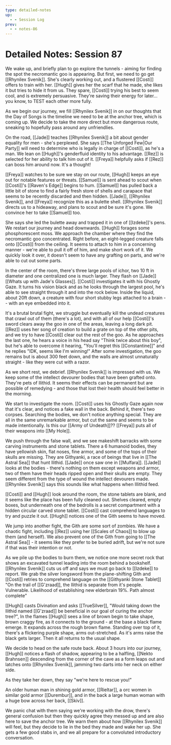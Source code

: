 ```yaml
---
type: detailed-notes
up:
  - - Session Log
prev:
  - - notes-86
---
```


# Detailed Notes: Session 87

We wake up, and briefly plan to go explore the tunnels - aiming for finding the spot the necromantic goo is appearing. But first, we need to go get [[Rhynilex Svenik]]. She's clearly working out, and a flustered [[Costi]] offers to train with her. [[Hugh]] gives her the scarf that he made, she likes it but tries to hide it from us. They spare, [[Costi]] trying his best to seem cool, and is extremely persuasive. They're saving their energy for later... you know, to TEST each other more fully. 

As we begin our journey, we fill [[Rhynilex Svenik]] in on our thoughts that the Day of Songs is the timeline we need to be at the anchor tree, which is coming up. We decide to take the more direct but more dangerous route, sneaking to hopefully pass around any unfriendlies. 

On the road, [[Jade]] teaches [[Rhynilex Svenik]] a bit about gender equality for men - she's perplexed. She says [[The Unforged Few|Our Party]] will need to determine who is legally in charge of [[Costi]], as he's a man. We lean on [[Hugh]]'s genderfluid identity to his advantage. [[Rez]] is selected for her ability to talk him out of it. [[Freya]] helpfully asks if [[Rez]] can boss him around now. It's a thought!

[[Freya]] watches to be sure we stay on our route, [[Hugh]] keeps an eye out for notable features or threats. [[Samuel]] is sent ahead to scout when [[Costi]]'s [[Raven's Edge]] begins to hum. [[Samuel]] has pulled back a little bit of stone to find a fairly fresh store of shells and carapace that seems to be recently discarded and then hidden. [[Jade]], [[Rhynilex Svenik]], and [[Freya]] recognize this as a bulette shell. [[Rhynilex Svenik]] directs us to a hideaway, and plans to scout and be sure it's gone. We convince her to take [[Samuel]] too. 

She says she led the bulette away and trapped it in one of [[Izdeke]]'s pens. We restart our journey and head downwards. [[Hugh]] forages some phosphorescent moss. We approach the chamber where they find the necromantic goo concentrated. Right before, an eight-legged creature falls onto [[Costi]] from the ceiling. It seems to attach to him in a concerning manner - we're able to pull it off of him, and make short work of it. We quickly look it over, it doesn't seem to have any grafting on parts, and we're able to cut out some parts.

In the center of the room, there's three large pools of ichor, two 10 ft in diameter and one centralized one is much larger. They flash on [[Jade]] [[Whats up with Jade's Glasses]]. [[Costi]] investigates it with his Ghostly Gaze. It turns his vision black and as he looks through the largest pool, he's able to see straight through it and into the rock below. Inside the liquid, about 20ft down, a creature with four short stubby legs attached to a brain -- with an eye embedded into it. 

It's a brutal brutal fight, we struggle but eventually kill the undead creatures that crawl out of them (there's a lot), and with all of our help [[Costi]]'s sword clears away the goo in one of the areas, leaving a long dark pit. [[Rez]] uses her song of creation to build a grate on top of the other pits, and we try to have [[Costi]] clear out the rest of the goo. As he approaches the last one, he hears a voice in his head say "Think twice about this boy", but he's able to overcome it hearing, "You'll regret this [[Constantine]]" and he replies "IDK, seems like I'm winning!" After some investigation, the goo remains but is about 300 feet down, and the walls are almost unnaturally straight - like they were cut with a razor. 

As we short rest, we debrief. [[Rhynilex Svenik]] is impressed with us. We keep some of the intellect devourer bodies that have been grafted onto. They're pets of Ilithid. It seems their effects can be permanent but are possible of remedying - and those that lost their health should feel better in the morning. 

We start to investigate the room. [[Costi]] uses his Ghostly Gaze again now that it's clear, and notices a fake wall in the back. Behind it, there's two corpses. Searching the bodies, we don't notice anything special. They are all in the same unremarkable armor, but cut the same and seems to be made intentionally. Is this our [[Army of Undeath]]?? [[Freya]] puts all of their weapons into [[My Hole]].

We push through the false wall, and we see makeshift barracks with some carving instruments and stone tablets. There a 6 humanoid bodies, they have yellowish skin, flat noses, fine armor, and some of the tops of their skulls are missing. They are Githyanki, a race of beings that live in [[The Astral Sea]] that hunt Ilithid. [[Jade]] once saw one in [[Mulfara]]. [[Jade]] looks at the bodies - there's nothing on them except weapons and armor, two of them have their heads ripped open and their skulls are empty. They seem different from the type of wound the intellect devourers made. [[Rhynilex Svenik]] says this sounds like what happens when Illithid feed.

[[Costi]] and [[Hugh]] look around the room, the stone tablets are blank, and it seems like the place has been fully cleaned out. Shelves cleared, empty boxes, but underneath one of the bedrolls is a secret compartment with a hidden circular carved stone tablet. [[Costi]] cast comprehend languages to try and puzzle it out. [[Hugh]] notices one of the Gith seems to have moved. 

We jump into another fight, the Gith are some sort of zombies. We have a chaotic fight, including [[Rez]] using her [[Scales of Chaos]] to blow up them (and herself). We also prevent one of the Gith from going to [[The Astral Sea]] - it seems like they prefer to be buried adrift, but we're not sure if that was their intention or not. 

As we pile up the bodies to burn them, we notice one more secret rock that shows an excavated tunnel leading into the room behind a bookshelf. [[Rhynilex Svenik]] cuts us off and says we must go back to [[Izdeke]] to report. We grab the silver longsword from the plane-shifting Gith and [[Costi]] retries to comprehend language on the [[Githyanki Stone Tablet]] "On the trail of [[G'zraad]], the Ilithid is separate from it's people. Vulnerable. Likelihood of establishing new elderbrain 19%. Path almost complete" 

[[Hugh]] casts Divination and asks [[TrueSilver]], "Would taking down the Ilithid named [[G'zraad]] be beneficial in our goal of curing the anchor tree?", In the flames [[Hugh]] sees a line of brown begin to take shape, brown craggy fire, as it connects to the ground - at the base a black flame emerge. It expands across the rough brown flame. Standing over top of it, there's a flickering purple shape, arms out-stretched. As it's arms raise the black gets larger. Then it all returns to the usual shape. 

We decide to head on the safe route back. About 3 hours into our journey, [[Hugh]] notices a flash of shadow, appearing to be a halfling, [[Nekto Brahnsen]] descending from the corner of the cave as a form leaps out and latches onto [[Rhynilex Svenik]], jamming two darts into her neck on either side. 

As they take her down, they say "we're here to rescue you!"

An older human man in shining gold armor, [[Rieltar]], a orc women in similar gold armor [[Durembur]], and in the back a large human woman with a huge bow across her back, [[Skiv]]. 

We panic chat with them saying we're working with the drow, there's general confusion but then they quickly agree they messed up and are also here to save the anchor tree. We warn them about how [[Rhynilex Svenik]] will feel, but they decide to lie in the bed they made and wake her up. She gets a few good stabs in, and we all prepare for a convoluted introductory conversation. 




